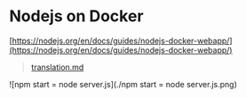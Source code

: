 # Nodejs on Docker

[https://nodejs.org/en/docs/guides/nodejs-docker-webapp/](https://nodejs.org/en/docs/guides/nodejs-docker-webapp/)

> [translation.md](./translation.md)

![npm start = node server.js](./npm start = node server.js.png)
